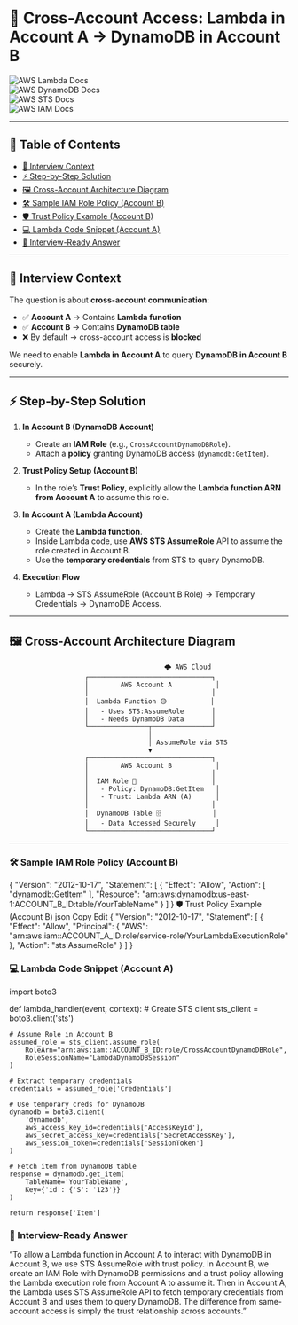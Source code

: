 # 🔄 Cross-Account Access: Lambda in Account A → DynamoDB in Account B  

![AWS Lambda Docs](https://img.shields.io/badge/Docs-Lambda-yellow?logo=awslambda&link=https://docs.aws.amazon.com/lambda/latest/dg/welcome.html)  
![AWS DynamoDB Docs](https://img.shields.io/badge/Docs-DynamoDB-blue?logo=amazondynamodb&link=https://docs.aws.amazon.com/amazondynamodb/latest/developerguide/Introduction.html)  
![AWS STS Docs](https://img.shields.io/badge/Docs-STS-orange?logo=amazonaws&link=https://docs.aws.amazon.com/STS/latest/APIReference/welcome.html)  
![AWS IAM Docs](https://img.shields.io/badge/Docs-IAM-green?logo=amazonaws&link=https://docs.aws.amazon.com/IAM/latest/UserGuide/access_policies.html)  

---

## 📑 Table of Contents
- [📝 Interview Context](#-interview-context)  
- [⚡ Step-by-Step Solution](#-step-by-step-solution)  
- [🖼️ Cross-Account Architecture Diagram](#️-cross-account-architecture-diagram)  
- [🛠️ Sample IAM Role Policy (Account B)](#️-sample-iam-role-policy-account-b)  
- [🛡️ Trust Policy Example (Account B)](#️-trust-policy-example-account-b)  
- [💻 Lambda Code Snippet (Account A)](#-lambda-code-snippet-account-a)  
- [🎯 Interview-Ready Answer](#-interview-ready-answer)  

---

## 📝 Interview Context  
The question is about **cross-account communication**:  

- ✅ **Account A** → Contains **Lambda function**  
- ✅ **Account B** → Contains **DynamoDB table**  
- ❌ By default → cross-account access is **blocked**  

We need to enable **Lambda in Account A** to query **DynamoDB in Account B** securely.  

---

## ⚡ Step-by-Step Solution  

1. **In Account B (DynamoDB Account)**  
   - Create an **IAM Role** (e.g., `CrossAccountDynamoDBRole`).  
   - Attach a **policy** granting DynamoDB access (`dynamodb:GetItem`).  

2. **Trust Policy Setup (Account B)**  
   - In the role’s **Trust Policy**, explicitly allow the **Lambda function ARN from Account A** to assume this role.  

3. **In Account A (Lambda Account)**  
   - Create the **Lambda function**.  
   - Inside Lambda code, use **AWS STS AssumeRole** API to assume the role created in Account B.  
   - Use the **temporary credentials** from STS to query DynamoDB.  

4. **Execution Flow**  
   - Lambda → STS AssumeRole (Account B Role) → Temporary Credentials → DynamoDB Access.  

---

## 🖼️ Cross-Account Architecture Diagram  

                                           🌩️ AWS Cloud
                       ┌───────────────────────────────┐
                       │        AWS Account A           │
                       │                               │
                       │  Lambda Function 🟡           │
                       │   - Uses STS:AssumeRole       │
                       │   - Needs DynamoDB Data       │
                       └───────────────┬───────────────┘
                                       │
                                       │ AssumeRole via STS
                                       ▼
                       ┌───────────────────────────────┐
                       │        AWS Account B           │
                       │                               │
                       │  IAM Role 📜                   │
                       │   - Policy: DynamoDB:GetItem   │
                       │   - Trust: Lambda ARN (A)      │
                       │                               │
                       │  DynamoDB Table 🗄️             │
                       │   - Data Accessed Securely     │
                       └───────────────────────────────┘                

---
### 🛠️ Sample IAM Role Policy (Account B)

{
  "Version": "2012-10-17",
  "Statement": [
    {
      "Effect": "Allow",
      "Action": [
        "dynamodb:GetItem"
      ],
      "Resource": "arn:aws:dynamodb:us-east-1:ACCOUNT_B_ID:table/YourTableName"
    }
  ]
}
🛡️ Trust Policy Example (Account B)
json
Copy
Edit
{
  "Version": "2012-10-17",
  "Statement": [
    {
      "Effect": "Allow",
      "Principal": {
        "AWS": "arn:aws:iam::ACCOUNT_A_ID:role/service-role/YourLambdaExecutionRole"
      },
      "Action": "sts:AssumeRole"
    }
  ]
}

### 💻 Lambda Code Snippet (Account A)

import boto3

def lambda_handler(event, context):
    # Create STS client
    sts_client = boto3.client('sts')

    # Assume Role in Account B
    assumed_role = sts_client.assume_role(
        RoleArn="arn:aws:iam::ACCOUNT_B_ID:role/CrossAccountDynamoDBRole",
        RoleSessionName="LambdaDynamoDBSession"
    )

    # Extract temporary credentials
    credentials = assumed_role['Credentials']

    # Use temporary creds for DynamoDB
    dynamodb = boto3.client(
        'dynamodb',
        aws_access_key_id=credentials['AccessKeyId'],
        aws_secret_access_key=credentials['SecretAccessKey'],
        aws_session_token=credentials['SessionToken']
    )

    # Fetch item from DynamoDB table
    response = dynamodb.get_item(
        TableName='YourTableName',
        Key={'id': {'S': '123'}}
    )

    return response['Item']

### 🎯 Interview-Ready Answer
“To allow a Lambda function in Account A to interact with DynamoDB in Account B, we use STS AssumeRole with trust policy. In Account B, we create an IAM Role with DynamoDB permissions and a trust policy allowing the Lambda execution role from Account A to assume it. Then in Account A, the Lambda uses STS AssumeRole API to fetch temporary credentials from Account B and uses them to query DynamoDB. The difference from same-account access is simply the trust relationship across accounts.”
